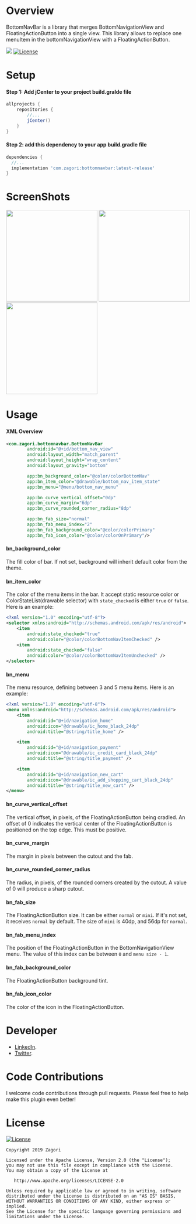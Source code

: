 # Overview
BottomNavBar is a library that merges BottomNavigationView and FloatingActionButton into a single view. This library allows to replace one menuItem in the bottomNavigationView with a FloatingActionButton.

<a href="https://bintray.com/zagori/maven/com.zagori:bottomnavbar/1.0.0/link"><img src="https://api.bintray.com/packages/zagori/maven/com.zagori:bottomnavbar/images/download.svg?version=1.0.0"/></a>
[![License](https://img.shields.io/badge/License-Apache%202.0-blue.svg)](https://opensource.org/licenses/Apache-2.0)


# Setup
#### Step 1: Add jCenter to your project build.gralde file
```gradle
allprojects {
	repositories {
		//...
		jCenter()
	}
}
```


#### Step 2: add this dependency to your app build.gradle file
```gradle
dependencies {
  //...
  implementation 'com.zagori:bottomnavbar:latest-release'
}
```


# ScreenShots
<img src="https://github.com/zagori/BottomNavBar/blob/master/images/Screenshot_20190625-093459.png" width="250">	<img src="https://github.com/zagori/BottomNavBar/blob/master/images/Screenshot_20190625-094324.png" width="250">	<img src="https://github.com/zagori/BottomNavBar/blob/master/images/bottomnavbar_attributes.png" width="250">


# Usage
#### XML Overview
```XML
<com.zagori.bottomnavbar.BottomNavBar
        android:id="@+id/bottom_nav_view"
        android:layout_width="match_parent"
        android:layout_height="wrap_content"
        android:layout_gravity="bottom"

        app:bn_background_color="@color/colorBottomNav"
        app:bn_item_color="@drawable/bottom_nav_item_state"
        app:bn_menu="@menu/bottom_nav_menu"

        app:bn_curve_vertical_offset="0dp"
        app:bn_curve_margin="6dp"
        app:bn_curve_rounded_corner_radius="8dp"

        app:bn_fab_size="normal"
        app:bn_fab_menu_index="2"
        app:bn_fab_background_color="@color/colorPrimary"
        app:bn_fab_icon_color="@color/colorOnPrimary"/>
```


#### bn_background_color
The fill color of bar. If not set, background will inherit default color from the theme.


#### bn_item_color
The color of the menu items in the bar. It accept static resource color or ColorStateList(drawable selector) with `state_checked` is either `true` or `false`. Here is an example:
```XML
<?xml version="1.0" encoding="utf-8"?>
<selector xmlns:android="http://schemas.android.com/apk/res/android">
    <item
        android:state_checked="true"
        android:color="@color/colorBottomNavItemChecked" />
    <item
        android:state_checked="false"
        android:color="@color/colorBottomNavItemUnchecked" />
</selector>
```


#### bn_menu
The menu resource, defining between 3 and 5 menu items. Here is an example:
```XML
<?xml version="1.0" encoding="utf-8"?>
<menu xmlns:android="http://schemas.android.com/apk/res/android">
    <item
        android:id="@+id/navigation_home"
        android:icon="@drawable/ic_home_black_24dp"
        android:title="@string/title_home" />

    <item
        android:id="@+id/navigation_payment"
        android:icon="@drawable/ic_credit_card_black_24dp"
        android:title="@string/title_payment" />

    <item
        android:id="@+id/navigation_new_cart"
        android:icon="@drawable/ic_add_shopping_cart_black_24dp"
        android:title="@string/title_new_cart" />
</menu>
```


#### bn_curve_vertical_offset
The vertical offset, in pixels, of the FloatingActionButton being cradled. An offset of 0 indicates the vertical center of the FloatingActionButton is positioned on the top edge. This must be positive.


#### bn_curve_margin
The margin in pixels between the cutout and the fab.


#### bn_curve_rounded_corner_radius
The radius, in pixels, of the rounded corners created by the cutout. A value of 0 will produce a sharp cutout.


#### bn_fab_size
The FloatingActionButton size. It can be either `normal` or `mini`. If it's not set, it receives `normal` by default. The size of `mini` is 40dp, and 56dp for `normal`.


#### bn_fab_menu_index
The position of the FloatingActionButton in the BottomNavigationView menu. The value of this index can be between `0` and `menu size - 1`.


#### bn_fab_background_color
The FloatingActionButton background tint.


#### bn_fab_icon_color
The color of the icon in the FloatingActionButton.


# Developer
* [LinkedIn](https://www.linkedin.com/in/yousseflabihi/).
* [Twitter](https://twitter.com/yourizagori).


# Code Contributions
I welcome code contributions through pull requests. Please feel free to help make this plugin even better!


# License
[![License](https://img.shields.io/badge/License-Apache%202.0-blue.svg)](https://opensource.org/licenses/Apache-2.0)
```
Copyright 2019 Zagori

Licensed under the Apache License, Version 2.0 (the "License");
you may not use this file except in compliance with the License.
You may obtain a copy of the License at

   http://www.apache.org/licenses/LICENSE-2.0

Unless required by applicable law or agreed to in writing, software
distributed under the License is distributed on an "AS IS" BASIS,
WITHOUT WARRANTIES OR CONDITIONS OF ANY KIND, either express or implied.
See the License for the specific language governing permissions and
limitations under the License.
```
